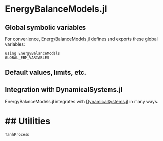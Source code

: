 # EnergyBalanceModels.jl

## Global symbolic variables

For convenience, EnergyBalanceModels.jl defines and exports these global variables:

```@example MAIN
using EnergyBalanceModels
GLOBAL_EBM_VARIABLES
```

## Default values, limits, etc.

## Integration with DynamicalSystems.jl

EnergyBalanceModels.jl integrates with [DynamicalSystems.jl](https://juliadynamics.github.io/DynamicalSystemsDocs.jl/dynamicalsystems/dev/) in many ways.

# ## Utilities

```@docs
TanhProcess
```


